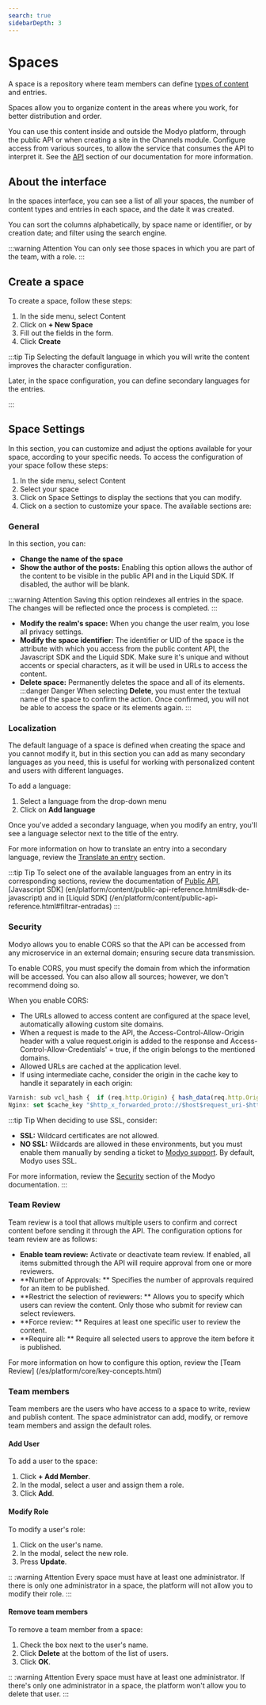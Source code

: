 ```yaml
---
search: true
sidebarDepth: 3
---
```


# Spaces

A space is a repository where team members can define [types of content](https://docs.modyo.com/es/platform/content/types.html) and entries.

Spaces allow you to organize content in the areas where you work, for better distribution and order.

You can use this content inside and outside the Modyo platform, through the public API or when creating a site in the Channels module. Configure access from various sources, to allow the service that consumes the API to interpret it. See the [API](https://docs.modyo.com/es/platform/content/public-api-reference.html#api) section of our documentation for more information.

## About the interface

In the spaces interface, you can see a list of all your spaces, the number of content types and entries in each space, and the date it was created.

You can sort the columns alphabetically, by space name or identifier, or by creation date; and filter using the search engine.

:::warning Attention
You can only see those spaces in which you are part of the team, with a role.
:::

## Create a space

To create a space, follow these steps:

1. In the side menu, select Content
1. Click on **+ New Space**
1. Fill out the fields in the form.
1. Click **Create**


:::tip Tip
Selecting the default language in which you will write the content improves the character configuration.

Later, in the space configuration, you can define secondary languages for the entries.

:::

## Space Settings

In this section, you can customize and adjust the options available for your space, according to your specific needs. To access the configuration of your space follow these steps:
1. In the side menu, select Content
1. Select your space
1. Click on Space Settings to display the sections that you can modify.
1. Click on a section to customize your space. The available sections are:


### General

In this section, you can:
- **Change the name of the space**
- **Show the author of the posts:** Enabling this option allows the author of the content to be visible in the public API and in the Liquid SDK. If disabled, the author will be blank.

:::warning Attention
Saving this option reindexes all entries in the space. The changes will be reflected once the process is completed.
:::

- **Modify the realm's space:** When you change the user realm, you lose all privacy settings.
- **Modify the space identifier:** The identifier or UID of the space is the attribute with which you access from the public content API, the Javascript SDK and the Liquid SDK. Make sure it's unique and without accents or special characters, as it will be used in URLs to access the content.
- **Delete space:** Permanently deletes the space and all of its elements.
:::danger Danger
When selecting **Delete**, you must enter the textual name of the space to confirm the action. Once confirmed, you will not be able to access the space or its elements again.
:::


### Localization

The default language of a space is defined when creating the space and you cannot modify it, but in this section you can add as many secondary languages as you need, this is useful for working with personalized content and users with different languages.

To add a language:
1. Select a language from the drop-down menu
1. Click on **Add language**

Once you've added a secondary language, when you modify an entry, you'll see a language selector next to the title of the entry.

For more information on how to translate an entry into a secondary language, review the [Translate an entry](https://docs.modyo.com/es/platform/content/entries.html#traducir-una-entrada) section.

:::tip Tip
To select one of the available languages from an entry in its corresponding sections, review the documentation of [Public API](/en/platform/content/public-api-reference.html#filter), [Javascript SDK] (en/platform/content/public-api-reference.html#sdk-de-javascript) and in [Liquid SDK] (/en/platform/content/public-api-reference.html#filtrar-entradas)
:::


### Security

Modyo allows you to enable CORS so that the API can be accessed from any microservice in an external domain; ensuring secure data transmission.

To enable CORS, you must specify the domain from which the information will be accessed. You can also allow all sources; however, we don't recommend doing so.

When you enable CORS:
- The URLs allowed to access content are configured at the space level, automatically allowing custom site domains.
- When a request is made to the API, the Access-Control-Allow-Origin header with a value request.origin is added to the response and Access-Control-Allow-Credentials' = true, if the origin belongs to the mentioned domains.
- Allowed URLs are cached at the application level.
- If using intermediate cache, consider the origin in the cache key to handle it separately in each origin:

```javascript
Varnish: sub vcl_hash {  if (req.http.Origin) { hash_data(req.http.Origin);  } }
Nginx: set $cache_key "$http_x_forwarded_proto://$host$request_uri-$http_accept-$http_x_requested_with";
```
:::tip Tip
When deciding to use SSL, consider:
-  **SSL:** Wildcard certificates are not allowed.
- **NO SSL:** Wildcards are allowed in these environments, but you must enable them manually by sending a ticket to [Modyo support](https://support.modyo.com/hc/en-us). By default, Modyo uses SSL.

For more information, review the [Security](https://docs.modyo.com/es/platform/channels/sites.html#security-headers) section of the Modyo documentation.
:::


### Team Review

Team review is a tool that allows multiple users to confirm and correct content before sending it through the API.
The configuration options for team review are as follows:
- **Enable team review:** Activate or deactivate team review. If enabled, all items submitted through the API will require approval from one or more reviewers.
- **Number of Approvals: ** Specifies the number of approvals required for an item to be published.
- **Restrict the selection of reviewers: ** Allows you to specify which users can review the content. Only those who submit for review can select reviewers.
- **Force review: ** Requires at least one specific user to review the content.
- **Require all: ** Require all selected users to approve the item before it is published.

For more information on how to configure this option, review the
 [Team Review] (/es/platform/core/key-concepts.html)

### Team members

Team members are the users who have access to a space to write, review and publish content. The space administrator can add, modify, or remove team members and assign the default roles.

#### Add User ####
To add a user to the space:
1. Click **+ Add Member**.
1. In the modal, select a user and assign them a role.
1. Click **Add**.


#### Modify Role ####
To modify a user's role:
1. Click on the user's name.
1. In the modal, select the new role.
1. Press **Update**.


:: :warning Attention
Every space must have at least one administrator. If there is only one administrator in a space, the platform will not allow you to modify their role.
:::

#### Remove team members ####
To remove a team member from a space:
1. Check the box next to the user's name.
1. Click **Delete** at the bottom of the list of users.
1. Click **OK**.


:: :warning Attention
Every space must have at least one administrator. If there's only one administrator in a space, the platform won't allow you to delete that user.
:::